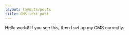 ```yaml
---
layout: layouts/posts
title: CMS test post
---
```

Hello world! If you see this, then I set up my CMS correctly.
